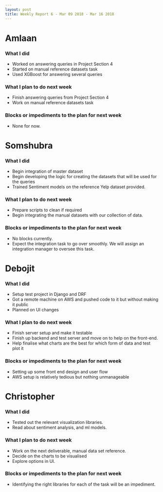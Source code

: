 ```yaml
---
layout: post
title: Weekly Report 6 - Mar 09 2018 - Mar 16 2018
---
```


# Amlaan

### What I did

- Worked on answering queries in Project Section 4
- Started on manual reference datasets task
- Used XGBoost for answering several queries

### What I plan to do next week

- Finish answering queries from Project Section 4
- Work on manual reference datasets task

### Blocks or impediments to the plan for next week

- None for now.

# Somshubra

### What I did

- Begin integration of master dataset
- Begin developing the logic for creating the datasets that will be used for the queries
- Trained Sentiment models on the reference Yelp dataset provided.

### What I plan to do next week

- Prepare scripts to clean if required
- Begin integrating the manual datasets with our collection of data.

### Blocks or impediments to the plan for next week

- No blocks currently.
- Expect the integration task to go over smoothly. We will assign an integration manager to oversee this task.

# Debojit

### What I did
- Setup test project in Django and DRF
- Got a remote machine on AWS and pushed code to it but without making it public
- Planned on UI changes

### What I plan to do next week
- Finish server setup and make it testable
- Finish up backend and test server and move on to help on the front-end.
- Help finalise what charts are the best for which form of data and test plot it

### Blocks or impediments to the plan for next week
- Setting up some front end design and user flow
- AWS setup is relatively tedious but nothing unmanageable

# Christopher

### What I did
- Tested out the relevant visualization libraries.
- Read about sentiment analysis, and ml models.

### What I plan to do next week
- Work on the next deliverable, manual data set reference.
- Decide on the charts to be visualised
- Explore options in UI.

### Blocks or impediments to the plan for next week
- Identifying the right libraries for each of the task will be an impediment.
